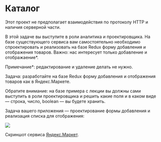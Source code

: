 Каталог
===

Этот проект не предполагает взаимодействия по протоколу HTTP и наличия серверной части.

В этой задаче вы выступите в роли аналитика и проектировщика. На базе существующего сервиса вам самостоятельно необходимо спроектировать и реализовать на базе Redux форму добавления и отображения товаров. Важно: нас интересует только добавление и отображаение*.

Примечание*: редактирование и удаление делать не нужно.

Задача: разработайте на базе Redux форму добавления и отображения товаров как в Яндекс.Маркете.

Обратите внимание: на базе примера с лекции вы должны сами выступить в роли проектировщика и решить какие поля и в каком виде — строка, число, boolean — вы будете хранить.

Задача вашего приложения — проектирование формы добавления и реализация списка для отображения:

![](assets/result.png)

Скриншот сервиса [Яндекс.Маркет](https://market.yandex.ru/).
